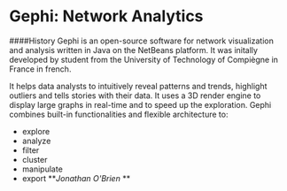 Gephi: Network Analytics
===============================
####History 
Gephi is an open-source software for network visualization and analysis written in Java on the NetBeans platform. It was initally developed by student from the University of Technology of Compiègne in France in french. 



It helps data analysts to intuitively reveal patterns and trends, highlight outliers and tells stories with their data. It uses a 3D render engine to display large graphs in real-time and to speed up the exploration. Gephi combines built-in functionalities and flexible architecture to:
* explore
* analyze
* filter
* cluster
* manipulate 
* export
***Jonathan O'Brien* **
